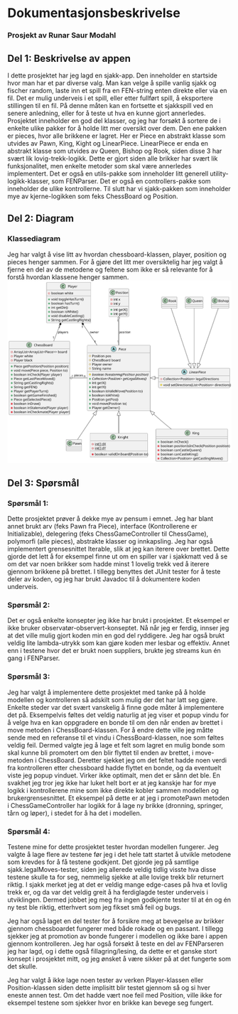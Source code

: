 # Dokumentasjonsbeskrivelse

### Prosjekt av Runar Saur Modahl

## Del 1: Beskrivelse av appen

I dette prosjektet har jeg lagd en sjakk-app. Den inneholder en startside hvor man har et par diverse valg. Man kan velge å spille vanlig sjakk og fischer random, laste inn et spill fra en FEN-string enten direkte eller via en fil. Det er mulig underveis i et spill, eller etter fullført spill, å eksportere stillingen til en fil. På denne måten kan en fortsette et sjakkspill ved en senere anledning, eller for å teste ut hva en kunne gjort annerledes. Prosjektet inneholder en god del klasser, og jeg har forsøkt å sortere de i enkelte ulike pakker for å holde litt mer oversikt over dem. Den ene pakken er pieces, hvor alle brikkene er lagret. Her er Piece en abstrakt klasse som utvides av Pawn, King, Kight og LinearPiece. LinearPiece er enda en abstrakt klasse som utvides av Queen, Bishop og Rook, siden disse 3 har svært lik lovig-trekk-logikk. Dette er gjort siden alle brikker har svært lik funksjonalitet, men enkelte metoder som skal være annerledes implementert. Det er også en utils-pakke som inneholder litt generell utility-logikk-klasser, som FENParser. Det er også en controllers-pakke som inneholder de ulike kontrollerne. Til slutt har vi sjakk-pakken som inneholder mye av kjerne-logikken som feks ChessBoard og Position.

## Del 2: Diagram

### Klassediagram

Jeg har valgt å vise litt av hvordan chessboard-klassen, player, position og pieces henger sammen. For å gjøre det litt mer oversiktelig har jeg valgt å fjerne en del av de metodene og feltene som ikke er så relevante for å forstå hvordan klassene henger sammen.
![Klassediagram](classdiagram.svg)

## Del 3: Spørsmål

### Spørsmål 1:

Dette prosjektet prøver å dekke mye av pensum i emnet. Jeg har blant annet brukt arv (feks Pawn fra Piece), interface (Kontrollerene er Initializable), delegering (feks ChessGameController til ChessGame), polymorfi (alle pieces), abstrakte klasser og innkapsling. Jeg har også implementert grensesnittet Iterable, slik at jeg kan iterere over brettet. Dette gjorde det lett å for eksempel finne ut om en spiller var i sjakkmatt ved å se om det var noen brikker som hadde minst 1 lovelig trekk ved å iterere gjennom brikkene på brettet. I tillegg benyttes det JUnit tester for å teste deler av koden, og jeg har brukt Javadoc til å dokumentere koden underveis.

### Spørsmål 2:

Det er også enkelte konsepter jeg ikke har brukt i prosjektet. Et eksempel er ikke bruker observatør-observert-konseptet. Nå når jeg er ferdig, innser jeg at det ville mulig gjort koden min en god del ryddigere. Jeg har også brukt veldig lite lambda-utrykk som kan gjøre koden mer lesbar og effektiv. Annet enn i testene hvor det er brukt noen suppliers, brukte jeg streams kun én gang i FENParser.

### Spørsmål 3:

Jeg har valgt å implementere dette prosjektet med tanke på å holde modellen og kontrolleren så adskilt som mulig der det har latt seg gjøre. Enkelte steder var det svært vanskelig å finne gode måter å implementere det på. Eksempelvis føltes det veldig naturlig at jeg viser et popup vindu for å velge hva en kan oppgradere en bonde til om den når enden av brettet i move metoden i ChessBoard-klassen. For å endre dette ville jeg måtte sende med en referanse til et vindu i ChessBoard-klassen, noe som føltes veldig feil. Dermed valgte jeg å lage et felt som lagret en mulig bonde som skal kunne bli promotert om den blir flyttet til enden av brettet, i move-metoden i ChessBoard. Deretter sjekket jeg om det feltet hadde noen verdi fra kontrolleren etter chessboard hadde flyttet en bonde, og da eventuelt viste jeg popup vinduet. Virker ikke optimalt, men det er sånn det ble. En svakhet jeg tror jeg ikke har luket helt bort er at jeg kanskje har for mye logikk i kontrollerene mine som ikke direkte kobler sammen modellen og brukergrensesnittet. Et eksempel på dette er at jeg i promotePawn metoden i ChessGameController har logikk for å lage ny brikke (dronning, springer, tårn og løper), i stedet for å ha det i modellen.

### Spørsmål 4:

Testene mine for dette prosjektet tester hvordan modellen fungerer. Jeg valgte å lage flere av testene før jeg i det hele tatt startet å utvikle metodene som krevdes for å få testene godkjent. Det gjorde jeg på samtlige sjakk.legalMoves-tester, siden jeg allerede veldig tidlig visste hva disse testene skulle ta for seg, nemmelig sjekke at alle lovige trekk blir returnert riktig. I sjakk merket jeg at det er veldig mange edge-cases på hva et lovlig trekk er, og da var det veldig greit å ha ferdiglagde tester underveis i utviklingen. Dermed jobbet jeg meg fra ingen godkjente tester til at én og én ny test ble riktig, etterhvert som jeg fikset små feil og bugs.

Jeg har også laget en del tester for å forsikre meg at bevegelse av brikker gjennom chessboardet fungerer med både rokade og en passant. I tillegg sjekker jeg at promotion av bonde fungerer i modellen og ikke bare i appen gjennom kontrolleren. Jeg har også forsøkt å teste en del av FENParseren jeg har lagd, og i dette også fillagring/lesing, da dette er et ganske stort konsept i prosjektet mitt, og jeg ønsket å være sikker på at det fungerte som det skulle.

Jeg har valgt å ikke lage noen tester av verken Player-klassen eller Position-klassen siden dette implisitt blir testet gjennom så og si hver eneste annen test. Om det hadde vært noe feil med Position, ville ikke for eksempel testene som sjekker hvor en brikke kan bevege seg fungert.
